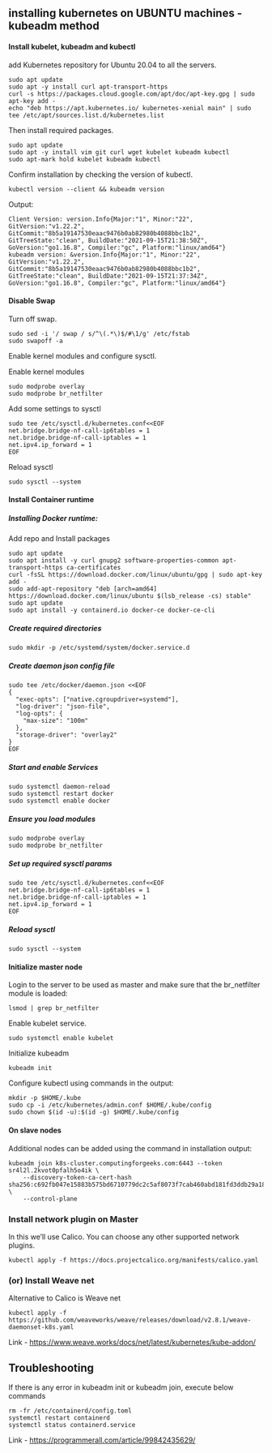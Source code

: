 ## installing kubernetes on UBUNTU machines - kubeadm method

#### Install kubelet, kubeadm and kubectl

add Kubernetes repository for Ubuntu 20.04 to all the servers.
```
sudo apt update
sudo apt -y install curl apt-transport-https
curl -s https://packages.cloud.google.com/apt/doc/apt-key.gpg | sudo apt-key add -
echo "deb https://apt.kubernetes.io/ kubernetes-xenial main" | sudo tee /etc/apt/sources.list.d/kubernetes.list
```
Then install required packages.

```
sudo apt update
sudo apt -y install vim git curl wget kubelet kubeadm kubectl
sudo apt-mark hold kubelet kubeadm kubectl
```

Confirm installation by checking the version of kubectl.

```
kubectl version --client && kubeadm version
```
Output:
```
Client Version: version.Info{Major:"1", Minor:"22", GitVersion:"v1.22.2", GitCommit:"8b5a19147530eaac9476b0ab82980b4088bbc1b2", GitTreeState:"clean", BuildDate:"2021-09-15T21:38:50Z", GoVersion:"go1.16.8", Compiler:"gc", Platform:"linux/amd64"}
kubeadm version: &version.Info{Major:"1", Minor:"22", GitVersion:"v1.22.2", GitCommit:"8b5a19147530eaac9476b0ab82980b4088bbc1b2", GitTreeState:"clean", BuildDate:"2021-09-15T21:37:34Z", GoVersion:"go1.16.8", Compiler:"gc", Platform:"linux/amd64"}

```
#### Disable Swap


Turn off swap.
```
sudo sed -i '/ swap / s/^\(.*\)$/#\1/g' /etc/fstab
sudo swapoff -a
```
Enable kernel modules and configure sysctl.

Enable kernel modules
```
sudo modprobe overlay
sudo modprobe br_netfilter
```

 Add some settings to sysctl
 ```
sudo tee /etc/sysctl.d/kubernetes.conf<<EOF
net.bridge.bridge-nf-call-ip6tables = 1
net.bridge.bridge-nf-call-iptables = 1
net.ipv4.ip_forward = 1
EOF
```

Reload sysctl
```
sudo sysctl --system
```
#### Install Container runtime

##### Installing Docker runtime:

 Add repo and Install packages
 ```
sudo apt update
sudo apt install -y curl gnupg2 software-properties-common apt-transport-https ca-certificates
curl -fsSL https://download.docker.com/linux/ubuntu/gpg | sudo apt-key add -
sudo add-apt-repository "deb [arch=amd64] https://download.docker.com/linux/ubuntu $(lsb_release -cs) stable"
sudo apt update
sudo apt install -y containerd.io docker-ce docker-ce-cli
```

##### Create required directories
```
sudo mkdir -p /etc/systemd/system/docker.service.d
```

##### Create daemon json config file
```
sudo tee /etc/docker/daemon.json <<EOF
{
  "exec-opts": ["native.cgroupdriver=systemd"],
  "log-driver": "json-file",
  "log-opts": {
    "max-size": "100m"
  },
  "storage-driver": "overlay2"
}
EOF
```

##### Start and enable Services
```
sudo systemctl daemon-reload 
sudo systemctl restart docker
sudo systemctl enable docker
```

##### Ensure you load modules
```
sudo modprobe overlay
sudo modprobe br_netfilter
```

##### Set up required sysctl params
```
sudo tee /etc/sysctl.d/kubernetes.conf<<EOF
net.bridge.bridge-nf-call-ip6tables = 1
net.bridge.bridge-nf-call-iptables = 1
net.ipv4.ip_forward = 1
EOF
```

##### Reload sysctl
```
sudo sysctl --system
```

#### Initialize master node

Login to the server to be used as master and make sure that the br_netfilter module is loaded:

```
lsmod | grep br_netfilter
```

Enable kubelet service.

```
sudo systemctl enable kubelet
```

Initialize kubeadm 
```
kubeadm init
```

Configure kubectl using commands in the output:
```
mkdir -p $HOME/.kube
sudo cp -i /etc/kubernetes/admin.conf $HOME/.kube/config
sudo chown $(id -u):$(id -g) $HOME/.kube/config
```
#### On slave nodes
Additional nodes can be added using the command in installation output:
```
kubeadm join k8s-cluster.computingforgeeks.com:6443 --token sr4l2l.2kvot0pfalh5o4ik \
    --discovery-token-ca-cert-hash sha256:c692fb047e15883b575bd6710779dc2c5af8073f7cab460abd181fd3ddb29a18 \
    --control-plane
```
    
 ### Install network plugin on Master

In this we’ll use Calico. You can choose any other supported network plugins.
```
kubectl apply -f https://docs.projectcalico.org/manifests/calico.yaml
```

### (or) Install Weave net
Alternative to Calico is Weave net
```
kubectl apply -f https://github.com/weaveworks/weave/releases/download/v2.8.1/weave-daemonset-k8s.yaml
```
Link - https://www.weave.works/docs/net/latest/kubernetes/kube-addon/

## Troubleshooting
If there is any error in kubeadm init or kubeadm join, execute below commands
```
rm -fr /etc/containerd/config.toml
systemctl restart containerd
systemctl status containerd.service
```
Link - https://programmerall.com/article/99842435629/
